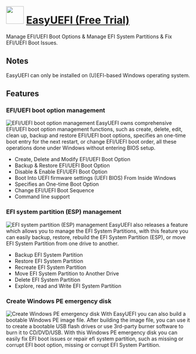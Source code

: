 # <img src="https://cdn.jsdelivr.net/gh/chtof/chocolatey-packages/automatic/easyuefi/easyuefi.png" width="48" height="48"/> [EasyUEFI (Free Trial)](https://chocolatey.org/packages/easyuefi)

Manage EFI/UEFI Boot Options & Manage EFI System Partitions & Fix EFI/UEFI Boot Issues.

## Notes
EasyUEFI can only be installed on (U)EFI-based Windows operating system.

## Features
### EFI/UEFI boot option management
![EFI/UEFI boot option management](https://cdn.jsdelivr.net/gh/chtof/chocolatey-packages/automatic/easyuefi/screenshot1.png)
EasyUEFI owns comprehensive EFI/UEFI boot option management functions, such as create, delete, edit, clean up, backup and restore EFI/UEFI boot options, specifies an one-time boot entry for the next restart, or change EFI/UEFI boot order, all these operations done under Windows without entering BIOS setup.

- Create, Delete and Modify EFI/UEFI Boot Option
- Backup & Restore EFI/UEFI Boot Option
- Disable & Enable EFI/UEFI Boot Option
- Boot Into UEFI firmware settings (UEFI BIOS) From Inside Windows
- Specifies an One-time Boot Option
- Change EFI/UEFI Boot Sequence
- Command line support


### EFI system partition (ESP) management
![EFI system partition (ESP) management](https://cdn.jsdelivr.net/gh/chtof/chocolatey-packages/automatic/easyuefi/screenshot2.png)
EasyUEFI also releases a feature which allows you to manage the EFI System Partitions, with this feature you can easily backup, restore, rebuild the EFI System Partition (ESP), or move EFI System Partition from one drive to another.

- Backup EFI System Partition
- Restore EFI System Partition
- Recreate EFI System Partition
- Move EFI System Partition to Another Drive
- Delete EFI System Partition
- Explore, read and Write EFI System Partition

### Create Windows PE emergency disk
![Create Windows PE emergency disk](https://cdn.jsdelivr.net/gh/chtof/chocolatey-packages/automatic/easyuefi/screenshot3.png)
With EasyUEFI you can also build a bootable Windows PE image file. After building the image file, you can use it to create a bootable USB flash drives or use 3rd-party burner software to burn it to CD/DVD/USB. With this Windows PE emergency disk you can easily fix EFI boot issues or repair efi system partition, such as missing or corrupt EFI boot option, missing or corrupt EFI System Partition.